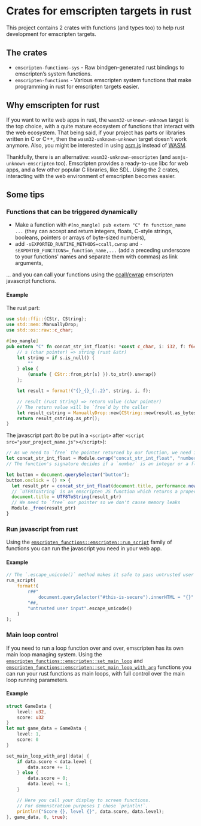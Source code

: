 # Crates for emscripten targets in rust

This project contains 2 crates with functions (and types too) to help rust development for emscripten targets.

## The crates

- `emscripten-functions-sys` - Raw bindgen-generated rust bindings to emscripten’s system functions.
- `emscripten-functions` - Various emscripten system functions that make programming in rust for emscripten targets easier.

## Why emscripten for rust

If you want to write web apps in rust, the `wasm32-unknown-unknown` target is the top choice, with a quite mature ecosystem of functions that interact with the web ecosystem.
That being said, if your project has parts or libraries written in C or C++, then the `wasm32-unknown-unknown` target doesn't work anymore.
Also, you might be interested in using [asm.js](https://en.wikipedia.org/wiki/Asm.js) instead of [WASM](https://en.wikipedia.org/wiki/WebAssembly).

Thankfully, there is an alternative: `wasm32-unknown-emscripten` (and `asmjs-unknown-emscripten` too).
Emscripten provides a ready-to-use libc for web apps, and a few other popular C libraries, like SDL.
Using the 2 crates, interacting with the web environment of emscripten becomes easier.

## Some tips

### Functions that can be triggered dynamically
- Make a function with `#[no_mangle] pub extern "C" fn function_name ...` (they can accept and return integers, floats,  C-style strings, booleans, pointers or arrays of byte-sized numbers),
- add `-sEXPORTED_RUNTIME_METHODS=ccall,cwrap` and `-sEXPORTED_FUNCTIONS=_function_name,...` (add a preceding underscore to your functions' names and separate them with commas) as link arguments,

... and you can call your functions using the [ccall/cwrap](https://emscripten.org/docs/porting/connecting_cpp_and_javascript/Interacting-with-code.html#interacting-with-code-ccall-cwrap) emscripten javascript functions.

#### Example

The rust part:
```rust
use std::ffi::{CStr, CString};
use std::mem::ManuallyDrop;
use std::os::raw::c_char;

#[no_mangle]
pub extern "C" fn concat_str_int_float(s: *const c_char, i: i32, f: f64) -> *const c_char {
    // s (char pointer) => string (rust &str)
    let string = if s.is_null() {
        ""
    } else {
        (unsafe { CStr::from_ptr(s) }).to_str().unwrap()
    };

    let result = format!("{}_{}_{:.2}", string, i, f);

    // result (rust String) => return value (char pointer)
    // The return value will be `free`d by the caller
    let result_cstring = ManuallyDrop::new(CString::new(result.as_bytes()).unwrap());
    return result_cstring.as_ptr();
}
```

The javascript part (to be put in a `<script>` after `<script src="your_project_name.js"></script>`):
```js
// As we need to `free` the pointer returned by our function, we need its raw address, so we'll consider the return type to be `number`.
let concat_str_int_float = Module.cwrap("concat_str_int_float", "number", ["string", "number", "number"])
// The function's signature decides if a `number` is an integer or a float.

let button = document.querySelector("button");
button.onclick = () => {
  let result_ptr = concat_str_int_float(document.title, performance.now(), performance.now())
  // `UTF8ToString` is an emscripten JS function which returns a proper JS garbage collected string.
  document.title = UTF8ToString(result_ptr)
  // We need to `free` our pointer so we don't cause memory leaks
  Module._free(result_ptr)
}
```

### Run javascript from rust

Using the [`emscripten_functions::emscripten::run_script`](emscripten-functions/src/emscripten.rs) family of functions you can run the javascript you need in your web app.

#### Example
```rust
// The `.escape_unicode()` method makes it safe to pass untrusted user input.
run_script(
    format!(
        r##"
            document.querySelector("#this-is-secure").innerHTML = "{}"
        "##, 
        "untrusted user input".escape_unicode()
    )
);
```

### Main loop control

If you need to run a loop function over and over, emscripten has its own main loop managing system.
Using the [`emscripten_functions::emscripten::set_main_loop`](emscripten-functions/src/emscripten.rs) and [`emscripten_functions::emscripten::set_main_loop_with_arg`](emscripten-functions/src/emscripten.rs) functions you can run your rust functions as main loops, with full control over the main loop running parameters.

#### Example
```rust
struct GameData {
    level: u32,
    score: u32
}
let mut game_data = GameData {
    level: 1,
    score: 0
}

set_main_loop_with_arg(|data| {
    if data.score < data.level {
        data.score += 1;
    } else {
        data.score = 0;
        data.level += 1;
    }

    // Here you call your display to screen functions.
    // For demonstration purposes I chose `println!`.
    println!("Score {}, level {}", data.score, data.level);
}, game_data, 0, true);
```
